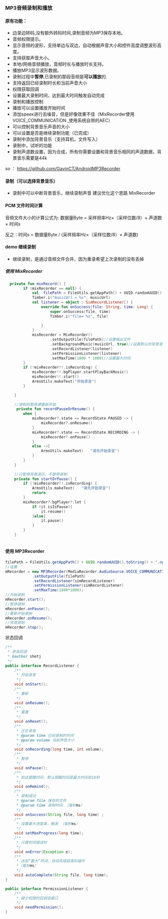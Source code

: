 ###  MP3音频录制和播放

#### 原有功能：

- 边录边转码,没有额外转码时间,录制音频为MP3保存本地。
- 音频权限提示。
- 显示音频的波形，支持单边与双边，自动根据声音大小和控件高度调整波形高度。
- 支持获取声音大小。
- 本地/网络音频播放，音频时长与播放时长支持。
- 播放MP3显示波形数据。
- 录制过程中**暂停**,已录制的那段音频是**可以播放**的.
- 支持返回已经录制时长和当前声音大小
- 权限获取回调
- 设置最大录制时间，达到最大时间触发自动完成
- 录制和播放控制
- 播放可以设置播放开始时间
- 添加speex进行去噪音，但是好像效果不佳（MixRecorder使用VOICE_COMMUNICATION ,使用系统自带的AEC）
- 可以控制背景音乐声音的大小
- 可以设置是否是继续录制功能（已完成）
- 录制中添加背景音乐（支持耳机，文件写入）
- 录制中，试听的功能 
- 录制声道数设置，因为合成，所有你需要设置和背景音乐相同的声道数据，背景音乐需要是44k


so ： https://github.com/GavinCT/AndroidMP3Recorder

#### 录制（可以选择背景音乐）
  - 录制中可以中断背景音乐，继续录制声音  建议优化这个思路 MixRecorder
#### PCM 文件时间计算

音频文件大小的计算公式为: 数据量Byte = 采样频率Hz×（采样位数/8）× 声道数 × 时间s

反之：时间s = 数据量Byte / (采样频率Hz×（采样位数/8）× 声道数)

#### demo 继续录制 
- 继续录制，是通过音频文件合并，因为重录希望上次录制的没有丢掉


##### 使用 MixRecorder
``` kotlin
  private fun mixRecord() {
        if (mixRecorder == null) {
            val  filePath = FileUtils.getAppPath() + UUID.randomUUID().toString() + "bg.mp3"
            Timber.i("musicUrl = %s", musicUrl)
            val listener = object : SimRecordListener() {
                override fun onSuccess(file: String, time: Long) {
                    super.onSuccess(file, time)
                    Timber.i("file= %s", file)
       
                }
            }
            mixRecorder = MixRecorder()
                    .setOutputFile(filePath)//设置输出文件
                    .setBackgroundMusic(musicUrl, true)//设置默认的背景音乐
                    .setRecordListener(listener)
                    .setPermissionListener(listener)
                    .setMaxTime(1800 * 1000)//设置最大时间
        }
        if (!mixRecorder!!.isRecording) {
            mixRecorder!!.bgPlayer.startPlayBackMusic()
            mixRecorder!!.start()
            ArmsUtils.makeText("开始录音")
        }

    }
    
    //录制的暂停课重新开始
     private fun recordPauseOrResume() {
        when {
            mixRecorder?.state == RecordState.PAUSED -> {
                mixRecorder?.onResume()
            }
            mixRecorder?.state == RecordState.RECORDING -> {
                mixRecorder?.onPause()
            }
            else ->{
                ArmsUtils.makeText(   "请先开始录音")
            }
        }
    }
    
    //只暂停背景音乐，不暂停录制
    private fun startOrPause() {
        if (!mixRecorder!!.isRecording) {
            ArmsUtils.makeText(   "请先开始录音")
            return
        }
        mixRecorder?.bgPlayer?.let {
            if (it.isIsPause){
                it.resume()
            }else{
                it.pause()
            }
        }
    }
    
```


#### 使用 MP3Recorder
```java
filePath = FileUtils.getAppPath() + UUID.randomUUID().toString() + ".mp3";
//设置
mRecorder = new MP3Recorder(MediaRecorder.AudioSource.VOICE_COMMUNICATION,BuildConfig.DEBUG)      
			.setOutputFile(filePath)        
			.setRecordListener(simRecordListener)    			
			.setPermissionListener(simRecordListener)        
			.setMaxTime(1800*1000);
//开始录制
mRecorder.start();
//暂停录制
mRecorder.onPause();
//重新开始录制
mRecorder.onResume();
//完成录制
mRecorder.stop();
```

状态回调

```java
/**
 * 录音回调
 * @author shetj
 */
public interface RecordListener {
	/**
	 * 开始录音
	 */
	void onStart();
	/**
	 * 重新
	 */
	void onResume();
	/**
	 * 重置
	 */
	void onReset();
	/**
	 * 正在录音
	 * @param time 已经录制的时间
	 * @param volume 当前声音大小
	 */
	void onRecording(long time, int volume);
	/**
	 * 暂停
	 */
	void onPause();
	/**
	 * 到达提醒时间，默认提醒时间是最大时间前10秒
	 */
	void onRemind();
	/**
	 * 录制成功
	 * @param file 保存的文件
	 * @param time 录制时间 （毫秒ms）
	 */
	void onSuccess(String file, long time) ;
	/**
	 * 设置最大进度条，触发 （毫秒ms）
	 */
	void setMaxProgress(long time);
	/**
	 * 计算时间错误时
	 */
	void onError(Exception e);
	/**
	 * 达到“最大”时间，自动完成结束的操作
	 *（毫秒ms）
	 */
	void autoComplete(String file, long time);
}
```

```java
public interface PermissionListener {
	/**
	 * 缺少权限时回调该接口
	 */
	void needPermission();
}
```
